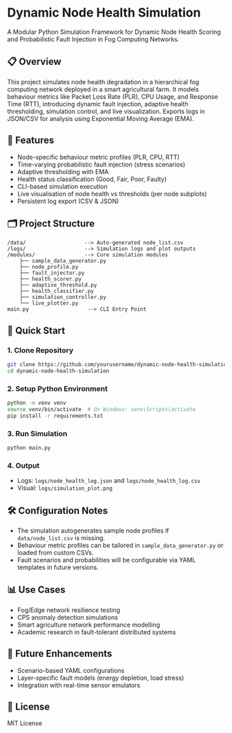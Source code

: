 # Dynamic Node Health Simulation

A Modular Python Simulation Framework for Dynamic Node Health Scoring and Probabilistic Fault Injection in Fog Computing Networks. 

## 📋 Overview
This project simulates node health degradation in a hierarchical fog computing network deployed in a smart agricultural farm. It models behaviour metrics like Packet Loss Rate (PLR), CPU Usage, and Response Time (RTT), introducing dynamic fault injection, adaptive health thresholding, simulation control, and live visualization. Exports logs in JSON/CSV for analysis using Exponential Moving Average (EMA). 

## 🎯 Features
- Node-specific behaviour metric profiles (PLR, CPU, RTT)
- Time-varying probabilistic fault injection (stress scenarios)
- Adaptive thresholding with EMA
- Health status classification (Good, Fair, Poor, Faulty)
- CLI-based simulation execution
- Live visualisation of node health vs thresholds (per node subplots)
- Persistent log export (CSV & JSON)

## 🗂️ Project Structure
```
/data/                   --> Auto-generated node_list.csv
/logs/                   --> Simulation logs and plot outputs
/modules/                --> Core simulation modules
    ├── sample_data_generator.py
    ├── node_profile.py
    ├── fault_injector.py
    ├── health_scorer.py
    ├── adaptive_threshold.py
    ├── health_classifier.py
    ├── simulation_controller.py
    └── live_plotter.py
main.py                   --> CLI Entry Point
```

## 🚀 Quick Start

### 1. Clone Repository
```bash
git clone https://github.com/yourusername/dynamic-node-health-simulation.git
cd dynamic-node-health-simulation
```

### 2. Setup Python Environment
```bash
python -m venv venv
source venv/bin/activate  # On Windows: venv\Scripts\activate
pip install -r requirements.txt
```

### 3. Run Simulation
```bash
python main.py
```

### 4. Output
- Logs: `logs/node_health_log.json` and `logs/node_health_log.csv`
- Visual: `logs/simulation_plot.png`

## 🛠️ Configuration Notes
- The simulation autogenerates sample node profiles if `data/node_list.csv` is missing.
- Behaviour metric profiles can be tailored in `sample_data_generator.py` or loaded from custom CSVs.
- Fault scenarios and probabilities will be configurable via YAML templates in future versions.

## 📊 Use Cases
- Fog/Edge network resilience testing
- CPS anomaly detection simulations
- Smart agriculture network performance modelling
- Academic research in fault-tolerant distributed systems

## 🧪 Future Enhancements
- Scenario-based YAML configurations
- Layer-specific fault models (energy depletion, load stress)
- Integration with real-time sensor emulators

## 📝 License
MIT License